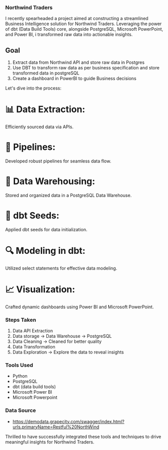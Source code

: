 ### Northwind Traders 
I recently spearheaded a project aimed at constructing a streamlined Business Intelligence solution for Northwind Traders. Leveraging the power of dbt (Data Build Tools) core, alongside PostgreSQL, Microsoft PowerPoint, and Power BI, i transformed raw data into actionable insights.

## Goal
1. Extract data from Northwind API and store raw data in Postgres
2. Use DBT to transform raw data as per business specification and store transformed data in postgreSQL
3. Create a dashboard in PowerBI to guide Business decisions

Let's dive into the process:
# 📊 Data Extraction:
Efficiently sourced data via APIs.

# 🔧 Pipelines: 
Developed robust pipelines for seamless data flow.

# 💾 Data Warehousing: 
Stored and organized data in a PostgreSQL Data Warehouse.

# 🌱 dbt Seeds: 
Applied dbt seeds for data initialization.

# 🔍 Modeling in dbt: 
Utilized select statements for effective data modeling.

# 📈 Visualization: 
Crafted dynamic dashboards using Power BI and Microsoft PowerPoint.

### Steps Taken
1. Data API Extraction
2. Data storage → Data Warehouse → PostgreSQL
3. Data Cleaning → Cleaned for better quality
4. Data Transformation 
5. Data Exploration → Explore the data to reveal insights

### Tools Used
- Python
- PostgreSQL
- dbt (data build tools)
- Microsoft Power BI
- Microsoft Powerpoint 

### Data Source 
- https://demodata.grapecity.com/swagger/index.html?urls.primaryName=Restful%20NorthWind

Thrilled to have successfully integrated these tools and techniques to drive meaningful insights for Northwind Traders. 
